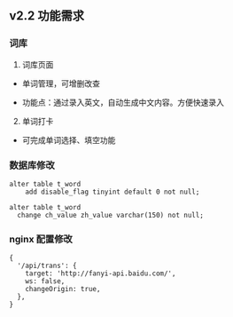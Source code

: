 ## v2.2 功能需求

### 词库

1. 词库页面

- 单词管理，可增删改查

* 功能点：通过录入英文，自动生成中文内容。方便快速录入

2. 单词打卡

- 可完成单词选择、填空功能

### 数据库修改

```mysql
alter table t_word
    add disable_flag tinyint default 0 not null;

alter table t_word
  change ch_value zh_value varchar(150) not null;

```

### nginx 配置修改

```text
{
  '/api/trans': {
    target: 'http://fanyi-api.baidu.com/',
    ws: false,
    changeOrigin: true,
  },
}
```
